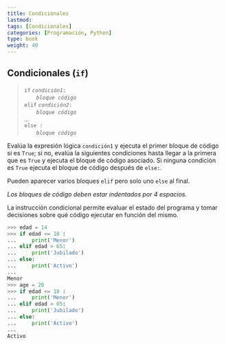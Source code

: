 ```yaml
---
title: Condicionales
lastmod: 
tags: [Condicionales]
categories: [Programación, Python]
type: book
weight: 40
---
```


## Condicionales (`if`)

> `if` _`condición1`_`:`  
&ensp;&ensp;&ensp;&ensp;_`bloque código`_  
`elif` _`condición2`_`:`  
&ensp;&ensp;&ensp;&ensp;_`bloque código`_  
...  
`else :`  
&ensp;&ensp;&ensp;&ensp;_`bloque código`_


Evalúa la expresión lógica `condición1` y ejecuta el primer bloque de código si es `True`; si no, evalúa la siguientes condiciones hasta llegar a la primera que es `True` y ejecuta el bloque de código asociado. Si ninguna condición es `True` ejecuta el bloque de código después de `else:`.

Pueden aparecer varios bloques `elif` pero solo uno `else` al final.

<i class="fa fa-exclamation-triangle" style="color:red;"></i> _Los bloques de código deben estar indentados por 4 espacios._

La instrucción condicional permite evaluar el estado del programa y tomar decisiones sobre qué código ejecutar en función del mismo.

```python
>>> edad = 14
>>> if edad <= 18 : 
...     print('Menor')
... elif edad > 65:
...     print('Jubilado')
... else:
...     print('Activo')
...
Menor
>>> age = 20
>>> if edad <= 18 : 
...     print('Menor')
... elif edad > 65:
...     print('Jubilado')
... else:
...     print('Activo')
...
Activo
```